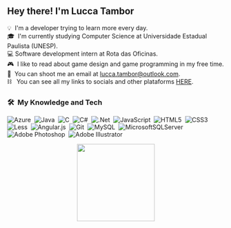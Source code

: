 ## Hey there! I'm Lucca Tambor

💡 &nbsp;I'm a developer trying to learn more every day.\
🎓 &nbsp;I'm currently studying Computer Science at Universidade Estadual Paulista (UNESP).\
:computer: Software development intern at Rota das Oficinas.\
:video_game: &nbsp;I like to read about game design and game programming in my free time.\
:email: &nbsp;You can shoot me an email at lucca.tambor@outlook.com. \
:chains: &nbsp; You can see all my links to socials and other plataforms [HERE](https://allmylinks.com/luccatambor).

### 🛠 &nbsp;My Knowledge and Tech

![Azure](https://img.shields.io/badge/azure-%230072C6.svg?style=for-the-badge&logo=microsoftazure&logoColor=white)&nbsp;
![Java](https://img.shields.io/badge/java-%23ED8B00.svg?style=for-the-badge&logo=java&logoColor=white)&nbsp;
![C](https://img.shields.io/badge/c-%2300599C.svg?style=for-the-badge&logo=c&logoColor=white)&nbsp;
![C#](https://img.shields.io/badge/c%23-%23239120.svg?style=for-the-badge&logo=c-sharp&logoColor=white)&nbsp;
![.Net](https://img.shields.io/badge/.NET-5C2D91?style=for-the-badge&logo=.net&logoColor=white)&nbsp;
![JavaScript](https://img.shields.io/badge/javascript-%23323330.svg?style=for-the-badge&logo=javascript&logoColor=%23F7DF1E)&nbsp;
![HTML5](https://img.shields.io/badge/html5-%23E34F26.svg?style=for-the-badge&logo=html5&logoColor=white)&nbsp;
![CSS3](https://img.shields.io/badge/css3-%231572B6.svg?style=for-the-badge&logo=css3&logoColor=white)&nbsp;
![Less](https://img.shields.io/badge/less-2B4C80?style=for-the-badge&logo=less&logoColor=white)&nbsp;
![Angular.js](https://img.shields.io/badge/angular.js-%23E23237.svg?style=for-the-badge&logo=angularjs&logoColor=white)&nbsp;
![Git](https://img.shields.io/badge/git-%23F05033.svg?style=for-the-badge&logo=git&logoColor=white)&nbsp;
![MySQL](https://img.shields.io/badge/mysql-%2300f.svg?style=for-the-badge&logo=mysql&logoColor=white)&nbsp;
![MicrosoftSQLServer](https://img.shields.io/badge/Microsoft%20SQL%20Sever-CC2927?style=for-the-badge&logo=microsoft%20sql%20server&logoColor=white)&nbsp;
![Adobe Photoshop](https://img.shields.io/badge/adobephotoshop-%2331A8FF.svg?style=for-the-badge&logo=adobephotoshop&logoColor=white)&nbsp;
![Adobe Illustrator](https://img.shields.io/badge/adobeillustrator-%23FF9A00.svg?style=for-the-badge&logo=adobeillustrator&logoColor=white)&nbsp;

<p align="center">
<a href="https://github.com/LuccaTambor">
  <img height="180em" src="https://github-readme-stats-eight-theta.vercel.app/api/top-langs/?username=LuccaTambor&layout=compact&langs_count=8&theme=algolia"/>
</a>
</p>
